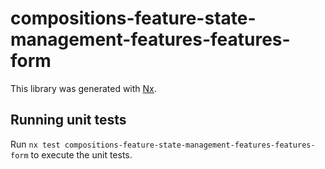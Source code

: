 # compositions-feature-state-management-features-features-form

This library was generated with [Nx](https://nx.dev).

## Running unit tests

Run `nx test compositions-feature-state-management-features-features-form` to execute the unit tests.
